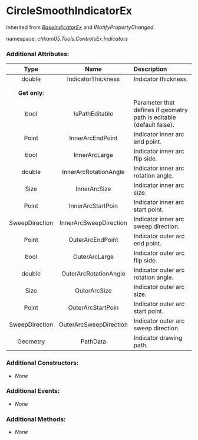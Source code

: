 # CircleSmoothIndicatorEx
Inherited from _[BaseIndicatorEx](BaseIndicatorEx.md)_ and _INotifyPropertyChanged_.

namespace: _chkam05.Tools.ControlsEx.Indicators_

### Additional Attributes:

| Type           | Name                   | Description |
|:--------------:|:----------------------:|:------------|
| double         | IndicatorThickness     | Indicator thickness. |
|||
|||
| **Get only**:  ||
| bool           | IsPathEditable         | Parameter that defines if geomatry path is editable (default false). |
| Point          | InnerArcEndPoint       | Indicator inner arc end point. |
| bool           | InnerArcLarge          | Indicator inner arc flip side. |
| double         | InnerArcRotationAngle  | Indicator inner arc rotation angle. |
| Size           | InnerArcSize           | Indicator inner arc size. |
| Point          | InnerArcStartPoin      | Indicator inner arc start point. |
| SweepDirection | InnerArcSweepDirection | Indicator inner arc sweep direction. |
| Point          | OuterArcEndPoint       | Indicator outer arc end point. |
| bool           | OuterArcLarge          | Indicator outer arc flip side. |
| double         | OuterArcRotationAngle  | Indicator outer arc rotation angle. |
| Size           | OuterArcSize           | Indicator outer arc size. |
| Point          | OuterArcStartPoin      | Indicator outer arc start point. |
| SweepDirection | OuterArcSweepDirection | Indicator outer arc sweep direction. |
| Geometry       | PathData               | Indicator drawing path. |

### Additional Constructors:

- _None_

### Additional Events:

- _None_

### Additional Methods:

- _None_
